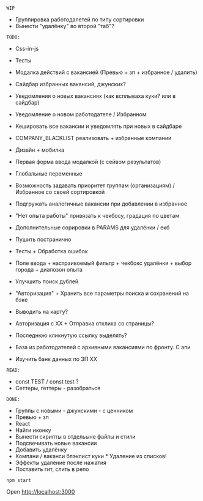 `WIP`

* Группировка работодалетей по типу сортировки
* Вынести "удалёнку" во второй "таб"?
 
`TODO:`

* Css-in-js

* Тесты

* Модалка действий с вакансией (Превью + зп + избранное / удалить)

* Сайдбар избранных вакансий, джунских?
* Уведомления о новых вакансиях (как всплываха куки? или в сайдбар)
* Уведомление о новом работодателе / Избранном
* Кешировать все вакансии и уведомлять при новых в сайдбаре
* COMPANY_BLACKLIST реализовать + избранные компании

* Дизайн + мобилка
* Первая форма ввода модалкой (с сейвом результатов)

* Глобальные переменные
* Возможность задавать приоритет группам (организациям) / Избранное со своей сортировкой

* Подгружать аналогичные вакансии при добавлении в избранное
* "Нет опыта работы" привязать к чекбосу, градация по цветам
* Дополнительные сорировки в PARAMS для удалёнки / екб
* Пушить постранично
* Тесты + Обработка ошибок
* Поле ввода + настраивоемый фильтр + чекбокс удалёнки + выбор города + диапозон опыта
* Улучшить поиск дублей

* "Авторизация" + Хранить все параметры поиска и сохранений на бэке

* Выводить на карту?
* Авторизация с ХХ + Отправка отклика со страницы?
* Последнюю кликнутую ссылку выделять?


* База из работодателей с архивными вакансиями по фронту. С апи

* Изучить банк данных по ЗП ХХ

`READ:`

* const TEST / const test ?
* Сеттеры, геттеры - разобраться

`DONE:`


* Группы с новыми - джунскими - с ценником
* Превью + зп
* React
* Найти иконку
* Вынести скрипты в отдельыне файлы и стили
* Подсвечивать новые вакансии
* Добавить удалёнку
* Компани / ваканси блэклист куки * Удаление из списков!
* Эффекты удаление после нажатия
* Поставить гит, слить в репо

`npm start`

Open [http://localhost:3000](http://localhost:3000)